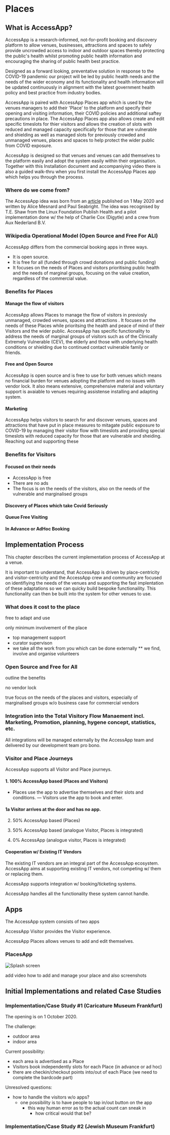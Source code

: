 # Places

## What is AccessApp?

AccessApp is a research-informed, not-for-profit booking and discovery platform to allow venues, businesses, attractions and spaces to safely provide uncrowded access to indoor and outdoor spaces thereby protecting the public's health whilst promoting public health information and encouraging the sharing of public health best practice.

Designed as a forward looking, preventative solution in response to the COVID-19 pandemic our project will be led by public health needs and the needs of the wider economy and its functionality and health information will be updated continuously in alignment with the latest government health policy and best practice from industry bodies.

AccessApp is paired with AccessApp Places app which is used by the venues managers to add their 'Place' to the platform and specify their opening and visiting information, their COVID policies and additional saftey precautions in place. The AccessApp Places app also allows create and edit specific timeslots for thier visitors and allows the creation of slots with reduced and managed capacity specifically for those that are vulnerable and shielding as well as managed slots for previously crowded and unmanaged venues, places and spaces to help protect the wider public from COVID exposure.

AccessApp is designed so that venues and venues can add themselves to the platform easily and adopt the system easily within their organisation. Together with this Installation document and accompaniying video there is also a guided walk-thru when you first install the AccessApp Places app which helps you through the process.   

### Where do we come from?

The AccessApp idea was born from an [article](https://voxeu.org/article/easing-lockdown-digital-applications-can-help) published on 1 May 2020 and written by Alice Mesnard and Paul Seabright. The idea was recognised by T.E. Shaw from the Linux Foundation Publish Health and a pilot implementation done w/ the help of Charlie Cox (Digytle) and a crew from Aux Nederland B.V.

### Wikipedia Operational Model (Open Source and Free For ALl)

AccessApp differs from the commercial booking apps in three ways.

* It is open source.
* It is free for all (funded through crowd donations and public funding)
* It focuses on the needs of Places and visitors prioritising public health and the needs of marginal groups, focusing on the value creation, regardless of the commercial value.

### Benefits for Places

#### Manage the flow of visitors

AccessApp allows Places to manage the flow of visitors in previosly unmanaged, crowded venues, spaces and attractions .  It focuses on the needs of these Places while prioritsing the health and peace of mind of their Visitors and the wider public. AccessApp has specific functionality to address the needs of marginal groups of visitors such as of the Clinically Extremely Vulnerable (CEV), the elderly and those with underlying health conditions or shielding due to continued contact vulnerable family or friends.

#### Free and Open Source 

AccessApp is open source and is free to use for both venues which means no financial burden for venues adopting the platform and no issues with vendor lock. It also means  extensive, comprehensive material and voluntary support is avaiable to venues requiring assistense installing and adapting system.

#### Marketing

AccessApp helps visitors to search for and discover venues, spaces and attractions that have put in place measures to mitagate public exposure to COVID-19 by managing their visitor flow with timeslots and providing special timeslots with reduced capacity for those that are vulnerable and sheiding. Reaching out and supporting these 

### Benefits for Visitors

#### Focused on their needs

- AccessApp is free
- There are no ads
- The focus is on the needs of the visitors, also on the needs of the vulnerable and marginalised groups

#### Discovery of Places which take Covid Seriously

#### Queue Free Visiting

#### In Advance or AdHoc Booking

## Implementation Process

This chapter describes the current implementation process of AccessApp at a venue. 

It is important to understand, that AccessApp is driven by place-centricity and visitor-centricity and the AccessApp crew and community are focused on identifiying the needs of the venues and supporting the fast implentation of these adaptations so we can quicky build bespoke functionaility. This functionality can then be built into the system for other venues to use.

### What does it cost to the place

free to adapt and use

only minimum involvement of the place

* top management support
* curator supervison
* we take all the work from you which can be done externally
** we find, involve and organise volunteers

### Open Source and Free for All

outline the benefits

no vendor lock

true focus on the needs of the places and visitors, especially of marginalised groups w/o business case for commercial vendors

### Integration into the Total Visitory Flow Manaement incl. Marketing, Promotion, planning, hygene concept, statistics, etc.

All integrations will be managed externally by the AccessApp team and delivered by our development team pro bono. 

### Visitor and Place Journeys

AccessApp supports all Visitor and Place journeys.

#### 1. 100% AccessApp based (Places and Visitors)

- Places use the app to advertise themselves and their slots and conditions.
— Visitors use the app to book and enter.

#### 1a Visitor arrives at the door and has no app.

2. 50% AccessApp based (Places)

3. 50% AccessApp based (analogue Visitor, Places is integrated)

4. 0% AccessApp (analogue visitor, Places is integrated)

#### Cooperation w/ Existing IT Vendors

The existing IT vendors are an integral part of the AccessApp ecosystem. AccessApp aims at supporting existing IT vendors, not competing w/ them or replacing them.

AccessApp supports integration w/ booking/ticketing systems.

AccessApp handles all the functionality these system cannot handle.

## Apps

The AccessApp system consists of two apps 

AccessApp Visitor provides the Visitor experience.

AccessApp Places allows venues to add and edit themselves.

### PlacesApp

![Splash screen](images/F0C205DF-43A2-4897-9A39-93D3DC813FF0.png)

add video how to add and manage your place and also screenshots

## Initial Implementations and related Case Studies

### Implementation/Case Study #1 (Caricature Museum Frankfurt)

The opening is on 1 October 2020.

The challenge:

- outdoor area
- indoor area

Current possibility:

- each area is advertised as a Place 
- Visitors book independently slots for each Place (in advance or ad hoc) 
- there are checkin/checkout points into/out of each Place (we need to complete the bardcode part) 

Unresolved questions:

- how to handle the visitors w/o apps? 
  - one possibility is to have people to tap in/out button on the app 
    - this way human error as to the actual count can sneak in 
      - how critical would that be? 

### Implementation/Case Study #2 (Jewish Museum Frankfurt)
